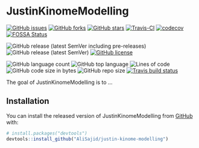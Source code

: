 
<!-- README.md is generated from README.Rmd. Please edit that file -->

# JustinKinomeModelling

<!-- badges: start -->

<!-- [![DOI](https://zenodo.org/badge/301042598.svg)](https://zenodo.org/badge/latestdoi/301042598) -->

[![GitHub
issues](https://img.shields.io/github/issues/AliSajid/justin-kinome-modelling)](https://github.com/AliSajid/justin-kinome-modelling/issues)
[![GitHub
forks](https://img.shields.io/github/forks/AliSajid/justin-kinome-modelling)](https://github.com/AliSajid/justin-kinome-modelling/network)
[![GitHub
stars](https://img.shields.io/github/stars/AliSajid/justin-kinome-modelling)](https://github.com/AliSajid/justin-kinome-modelling/stargazers)
[![Travis-CI](https://img.shields.io/travis/com/AliSajid/justin-kinome-modelling)]()
[![codecov](https://codecov.io/gh/AliSajid/justin-kinome-modelling/branch/main/graph/badge.svg?token=HP1VFCRZ0M)]()
[![FOSSA
Status](https://app.fossa.com/api/projects/git%2Bgithub.com%2FAliSajid%2Fjustin-kinome-modelling.svg?type=shield)](https://app.fossa.com/projects/git%2Bgithub.com%2FAliSajid%2Fjustin-kinome-modelling?ref=badge_shield)

![GitHub release (latest SemVer including
pre-releases)](https://img.shields.io/github/v/release/AliSajid/justin-kinome-modelling?include_prereleases&label=latest-release)
![GitHub release (latest
SemVer)](https://img.shields.io/github/v/release/AliSajid/justin-kinome-modelling?label=latest-stable)
[![GitHub
license](https://img.shields.io/github/license/AliSajid/justin-kinome-modelling)](https://github.com/AliSajid/justin-kinome-modelling/blob/main/LICENSE)

![GitHub language
count](https://img.shields.io/github/languages/count/AliSajid/justin-kinome-modelling)
![GitHub top
language](https://img.shields.io/github/languages/top/AliSajid/justin-kinome-modelling)
![Lines of
code](https://img.shields.io/tokei/lines/github/AliSajid/justin-kinome-modelling)
![GitHub code size in
bytes](https://img.shields.io/github/languages/code-size/AliSajid/justin-kinome-modelling)
![GitHub repo
size](https://img.shields.io/github/repo-size/AliSajid/justin-kinome-modelling)
[![Travis build
status](https://travis-ci.com/AliSajid/justin-kinome-modelling.svg?branch=master)](https://travis-ci.com/AliSajid/justin-kinome-modelling)
<!-- badges: end -->

The goal of JustinKinomeModelling is to …

## Installation

You can install the released version of JustinKinomeModelling from
[GitHub](https://github.com/) with:

``` r
# install.packages("devtools")
devtools::install_github("AliSajid/justin-kinome-modelling")
```
